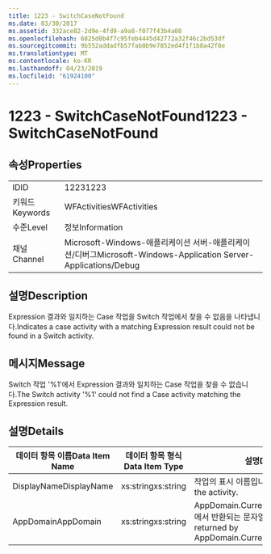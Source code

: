 ```yaml
---
title: 1223 - SwitchCaseNotFound
ms.date: 03/30/2017
ms.assetid: 332ace82-2d9e-4fd9-a9a8-f077f43b4a08
ms.openlocfilehash: 6825d0b4f7c95feb4445d42772a32f46c2bd53df
ms.sourcegitcommit: 9b552addadfb57fab0b9e7852ed4f1f1b8a42f8e
ms.translationtype: MT
ms.contentlocale: ko-KR
ms.lasthandoff: 04/23/2019
ms.locfileid: "61924100"
---
```

# <a name="1223---switchcasenotfound"></a><span data-ttu-id="0d9a6-102">1223 - SwitchCaseNotFound</span><span class="sxs-lookup"><span data-stu-id="0d9a6-102">1223 - SwitchCaseNotFound</span></span>
## <a name="properties"></a><span data-ttu-id="0d9a6-103">속성</span><span class="sxs-lookup"><span data-stu-id="0d9a6-103">Properties</span></span>  
  
|||  
|-|-|  
|<span data-ttu-id="0d9a6-104">ID</span><span class="sxs-lookup"><span data-stu-id="0d9a6-104">ID</span></span>|<span data-ttu-id="0d9a6-105">1223</span><span class="sxs-lookup"><span data-stu-id="0d9a6-105">1223</span></span>|  
|<span data-ttu-id="0d9a6-106">키워드</span><span class="sxs-lookup"><span data-stu-id="0d9a6-106">Keywords</span></span>|<span data-ttu-id="0d9a6-107">WFActivities</span><span class="sxs-lookup"><span data-stu-id="0d9a6-107">WFActivities</span></span>|  
|<span data-ttu-id="0d9a6-108">수준</span><span class="sxs-lookup"><span data-stu-id="0d9a6-108">Level</span></span>|<span data-ttu-id="0d9a6-109">정보</span><span class="sxs-lookup"><span data-stu-id="0d9a6-109">Information</span></span>|  
|<span data-ttu-id="0d9a6-110">채널</span><span class="sxs-lookup"><span data-stu-id="0d9a6-110">Channel</span></span>|<span data-ttu-id="0d9a6-111">Microsoft-Windows-애플리케이션 서버-애플리케이션/디버그</span><span class="sxs-lookup"><span data-stu-id="0d9a6-111">Microsoft-Windows-Application Server-Applications/Debug</span></span>|  
  
## <a name="description"></a><span data-ttu-id="0d9a6-112">설명</span><span class="sxs-lookup"><span data-stu-id="0d9a6-112">Description</span></span>  
 <span data-ttu-id="0d9a6-113">Expression 결과와 일치하는 Case 작업을 Switch 작업에서 찾을 수 없음을 나타냅니다.</span><span class="sxs-lookup"><span data-stu-id="0d9a6-113">Indicates a case activity with a matching Expression result could not be found in a Switch activity.</span></span>  
  
## <a name="message"></a><span data-ttu-id="0d9a6-114">메시지</span><span class="sxs-lookup"><span data-stu-id="0d9a6-114">Message</span></span>  
 <span data-ttu-id="0d9a6-115">Switch 작업 '%1'에서 Expression 결과와 일치하는 Case 작업을 찾을 수 없습니다.</span><span class="sxs-lookup"><span data-stu-id="0d9a6-115">The Switch activity '%1' could not find a Case activity matching the Expression result.</span></span>  
  
## <a name="details"></a><span data-ttu-id="0d9a6-116">설명</span><span class="sxs-lookup"><span data-stu-id="0d9a6-116">Details</span></span>  
  
|<span data-ttu-id="0d9a6-117">데이터 항목 이름</span><span class="sxs-lookup"><span data-stu-id="0d9a6-117">Data Item Name</span></span>|<span data-ttu-id="0d9a6-118">데이터 항목 형식</span><span class="sxs-lookup"><span data-stu-id="0d9a6-118">Data Item Type</span></span>|<span data-ttu-id="0d9a6-119">설명</span><span class="sxs-lookup"><span data-stu-id="0d9a6-119">Description</span></span>|  
|--------------------|--------------------|-----------------|  
|<span data-ttu-id="0d9a6-120">DisplayName</span><span class="sxs-lookup"><span data-stu-id="0d9a6-120">DisplayName</span></span>|<span data-ttu-id="0d9a6-121">xs:string</span><span class="sxs-lookup"><span data-stu-id="0d9a6-121">xs:string</span></span>|<span data-ttu-id="0d9a6-122">작업의 표시 이름입니다.</span><span class="sxs-lookup"><span data-stu-id="0d9a6-122">The display name of the activity.</span></span>|  
|<span data-ttu-id="0d9a6-123">AppDomain</span><span class="sxs-lookup"><span data-stu-id="0d9a6-123">AppDomain</span></span>|<span data-ttu-id="0d9a6-124">xs:string</span><span class="sxs-lookup"><span data-stu-id="0d9a6-124">xs:string</span></span>|<span data-ttu-id="0d9a6-125">AppDomain.CurrentDomain.FriendlyName에서 반환되는 문자열입니다.</span><span class="sxs-lookup"><span data-stu-id="0d9a6-125">The string returned by AppDomain.CurrentDomain.FriendlyName.</span></span>|
